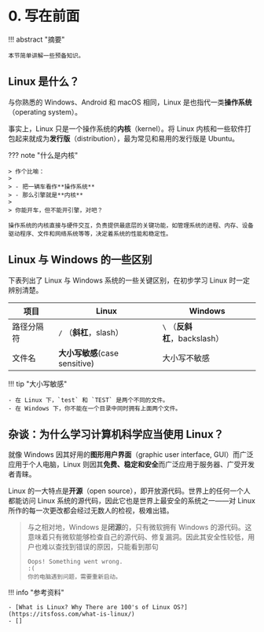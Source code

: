 # 0. 写在前面

<!-- prettier-ignore-start -->
!!! abstract "摘要"
    
    本节简单讲解一些预备知识。
<!-- prettier-ignore-end -->

## Linux 是什么？

与你熟悉的 Windows、Android 和 macOS 相同，Linux 是也指代一类**操作系统**（operating system）。

事实上，Linux 只是一个操作系统的**内核**（kernel）。将 Linux 内核和一些软件打包起来就成为**发行版**（distribution），最为常见和易用的发行版是 Ubuntu。

<!-- prettier-ignore-start -->
??? note "什么是内核"
    
    > 作个比喻：
    > 
    > - 把一辆车看作**操作系统**
    > - 那么引擎就是**内核**
    > 
    > 你能开车，但不能开引擎，对吧？

    操作系统的内核直接与硬件交互，负责提供最底层的关键功能，如管理系统的进程、内存、设备驱动程序、文件和网络系统等等，决定着系统的性能和稳定性。
<!-- prettier-ignore-end -->

## Linux 与 Windows 的一些区别

下表列出了 Linux 与 Windows 系统的一些关键区别，在初步学习 Linux 时一定辨别清楚。

| 项目       | Linux                          | Windows                       |
| ---------- | ------------------------------ | ----------------------------- |
| 路径分隔符 | `/` （**斜杠**，slash）        | `\` （**反斜杠**，backslash） |
| 文件名     | **大小写敏感**(case sensitive) | 大小写不敏感                  |

<!-- prettier-ignore-start -->
!!! tip "大小写敏感"
    
    - 在 Linux 下，`test` 和 `TEST` 是两个不同的文件。
    - 在 Windows 下，你不能在一个目录中同时拥有上面两个文件。
<!-- prettier-ignore-end -->


## 杂谈：为什么学习计算机科学应当使用 Linux？

就像 Windows 因其好用的**图形用户界面**（graphic user interface, GUI）而广泛应用于个人电脑，Linux 则因其**免费、稳定和安全**而广泛应用于服务器、广受开发者青睐。

Linux 的一大特点是**开源**（open source），即开放源代码。世界上的任何一个人都能访问 Linux 系统的源代码，因此它也是世界上最安全的系统之一——对 Linux 所作的每一次更改都会经过无数人的检视，极难出错。

> 与之相对地，Windows 是**闭源**的，只有微软拥有 Windows 的源代码。这意味着只有微软能够检查自己的源代码、修复漏洞。因此其安全性较低，用户也难以查找到错误的原因，只能看到那句
>
> ```
> Oops! Something went wrong.
> :(
> 你的电脑遇到问题，需要重新启动。
> ```

<!-- prettier-ignore-start -->
!!! info "参考资料"
    
    - [What is Linux? Why There are 100's of Linux OS?](https://itsfoss.com/what-is-linux/)
    - []
<!-- prettier-ignore-end -->